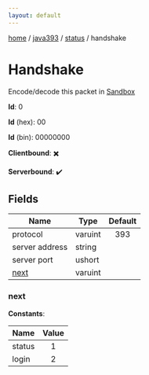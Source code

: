 ```yaml
---
layout: default
---
```


[home](/)  /  [java393](/protocol/java393)  /  [status](/protocol/java393/status)  /  handshake

# Handshake

Encode/decode this packet in [Sandbox](../../../sandbox/java393#Status.Handshake)

**Id**: 0

**Id** (hex): 00

**Id** (bin): 00000000

**Clientbound**: ✖️

**Serverbound**: ✔️

## Fields

Name | Type | Default
---|---|:---:
protocol | varuint | 393
server address | string | 
server port | ushort | 
[next](#next) | varuint | 

### next

**Constants**:

Name | Value
---|:---:
status | 1
login | 2
